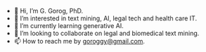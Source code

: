 - 👋 Hi, I’m G. Gorog, PhD.
- 👀 I’m interested in text mining, AI, legal tech and health care IT.
- 🌱 I’m currently learning generative AI.
- 💞️ I’m looking to collaborate on legal and biomedical text mining.
- 📫 How to reach me by goroggy@gmail.com.

<!---
goroggy/goroggy is a ✨ special ✨ repository because its `README.md` (this file) appears on your GitHub profile.
You can click the Preview link to take a look at your changes.
--->
